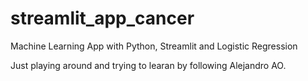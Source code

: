 # streamlit_app_cancer
Machine Learning App with Python, Streamlit and Logistic Regression

Just playing around and trying to learan by following Alejandro AO.
